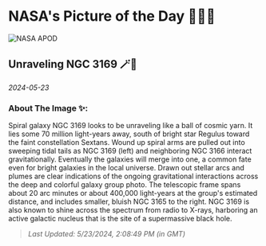 
# NASA's Picture of the Day 🧑‍🚀💫

  ![NASA APOD](https://apod.nasa.gov/apod/image/2405/N3169N3166Final.jpg)
  
  ## Unraveling NGC 3169 🪄🌌
  
  _2024-05-23_
  
  ### About The Image ✨: 
  
  Spiral galaxy NGC 3169 looks to be unraveling like a ball of cosmic yarn. It lies some 70 million light-years away, south of bright star Regulus toward the faint constellation Sextans. Wound up spiral arms are pulled out into sweeping tidal tails as NGC 3169 (left) and neighboring NGC 3166 interact gravitationally. Eventually the galaxies will merge into one, a common fate even for bright galaxies in the local universe. Drawn out stellar arcs and plumes are clear indications of the ongoing gravitational interactions across the deep and colorful galaxy group photo. The telescopic frame spans about 20 arc minutes or about 400,000 light-years at the group's estimated distance, and includes smaller, bluish NGC 3165 to the right. NGC 3169 is also known to shine across the spectrum from radio to X-rays, harboring an active galactic nucleus that is the site of a supermassive black hole.
  
  
  
  > _Last Updated: 5/23/2024, 2:08:49 PM (in GMT)_
  